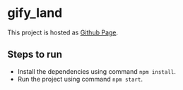 # gify_land

This project is hosted as [Github Page](https://alagu-ramya.github.io/giffy_land/).

## Steps to run

- Install the dependencies using command `npm install`.
- Run the project using command `npm start`. 
